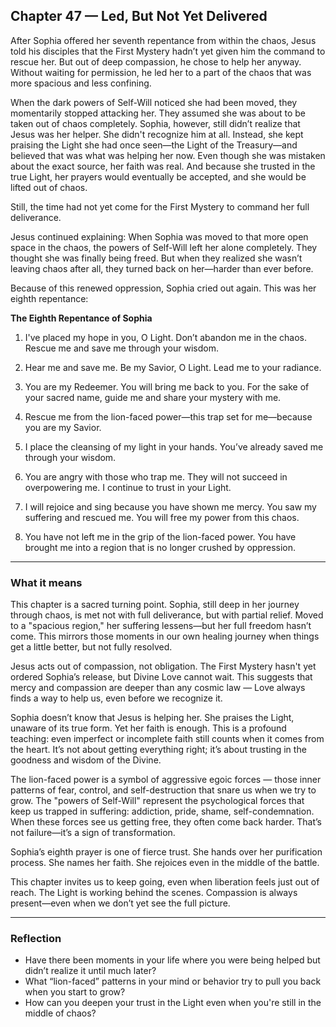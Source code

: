 ## Chapter 47 — Led, But Not Yet Delivered

After Sophia offered her seventh repentance from within the chaos, Jesus told his disciples that the First Mystery hadn’t yet given him the command to rescue her. But out of deep compassion, he chose to help her anyway. Without waiting for permission, he led her to a part of the chaos that was more spacious and less confining.

When the dark powers of Self-Will noticed she had been moved, they momentarily stopped attacking her. They assumed she was about to be taken out of chaos completely. Sophia, however, still didn’t realize that Jesus was her helper. She didn't recognize him at all. Instead, she kept praising the Light she had once seen—the Light of the Treasury—and believed that was what was helping her now. Even though she was mistaken about the exact source, her faith was real. And because she trusted in the true Light, her prayers would eventually be accepted, and she would be lifted out of chaos.

Still, the time had not yet come for the First Mystery to command her full deliverance.

Jesus continued explaining: When Sophia was moved to that more open space in the chaos, the powers of Self-Will left her alone completely. They thought she was finally being freed. But when they realized she wasn’t leaving chaos after all, they turned back on her—harder than ever before.

Because of this renewed oppression, Sophia cried out again. This was her eighth repentance:

**The Eighth Repentance of Sophia**

1. I've placed my hope in you, O Light. Don’t abandon me in the chaos. Rescue me and save me through your wisdom.

2. Hear me and save me. Be my Savior, O Light. Lead me to your radiance.

3. You are my Redeemer. You will bring me back to you. For the sake of your sacred name, guide me and share your mystery with me.

4. Rescue me from the lion-faced power—this trap set for me—because you are my Savior.

5. I place the cleansing of my light in your hands. You’ve already saved me through your wisdom.

6. You are angry with those who trap me. They will not succeed in overpowering me. I continue to trust in your Light.

7. I will rejoice and sing because you have shown me mercy. You saw my suffering and rescued me. You will free my power from this chaos.

8. You have not left me in the grip of the lion-faced power. You have brought me into a region that is no longer crushed by oppression.

---

### What it means

This chapter is a sacred turning point. Sophia, still deep in her journey through chaos, is met not with full deliverance, but with partial relief. Moved to a "spacious region," her suffering lessens—but her full freedom hasn’t come. This mirrors those moments in our own healing journey when things get a little better, but not fully resolved.

Jesus acts out of compassion, not obligation. The First Mystery hasn't yet ordered Sophia’s release, but Divine Love cannot wait. This suggests that mercy and compassion are deeper than any cosmic law — Love always finds a way to help us, even before we recognize it.

Sophia doesn’t know that Jesus is helping her. She praises the Light, unaware of its true form. Yet her faith is enough. This is a profound teaching: even imperfect or incomplete faith still counts when it comes from the heart. It’s not about getting everything right; it’s about trusting in the goodness and wisdom of the Divine.

The lion-faced power is a symbol of aggressive egoic forces — those inner patterns of fear, control, and self-destruction that snare us when we try to grow. The "powers of Self-Will" represent the psychological forces that keep us trapped in suffering: addiction, pride, shame, self-condemnation. When these forces see us getting free, they often come back harder. That’s not failure—it’s a sign of transformation.

Sophia’s eighth prayer is one of fierce trust. She hands over her purification process. She names her faith. She rejoices even in the middle of the battle.

This chapter invites us to keep going, even when liberation feels just out of reach. The Light is working behind the scenes. Compassion is always present—even when we don’t yet see the full picture.

---

### Reflection

* Have there been moments in your life where you were being helped but didn’t realize it until much later?
* What “lion-faced” patterns in your mind or behavior try to pull you back when you start to grow?
* How can you deepen your trust in the Light even when you're still in the middle of chaos?
